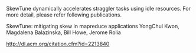SkewTune dynamically accelerates straggler tasks using idle resources. For more detail,
please refer following publications.

SkewTune: mitigating skew in mapreduce applications
YongChul Kwon, Magdalena Balazinska, Bill Howe, Jerome Rolia

http://dl.acm.org/citation.cfm?id=2213840